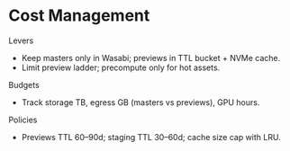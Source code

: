 # Cost Management

Levers
- Keep masters only in Wasabi; previews in TTL bucket + NVMe cache.
- Limit preview ladder; precompute only for hot assets.

Budgets
- Track storage TB, egress GB (masters vs previews), GPU hours.

Policies
- Previews TTL 60–90d; staging TTL 30–60d; cache size cap with LRU.

